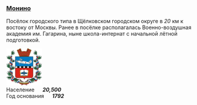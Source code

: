 <!--2021-11-02 01:29:12-->
### [Монино]()
Посёлок городского типа в Щёлковском городском округе в *20* км к востоку от Москвы.
Ранее в посёлке располагалась Военно-воздушная академия им. Гагарина, 
ныне школа-интернат с начальной лётной подготовкой.

<img src="./Monino.png" width="96px"><br>
Население &emsp; ***20,500*** &emsp;<br>
Год&nbsp;основания &emsp; ***1792***